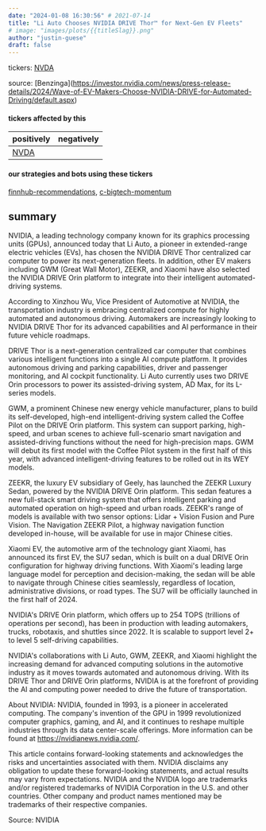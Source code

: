 ```yaml
---
date: "2024-01-08 16:30:56" # 2021-07-14
title: "Li Auto Chooses NVIDIA DRIVE Thor™ for Next-Gen EV Fleets"
# image: "images/plots/{{titleSlag}}.png"
author: "justin-guese"
draft: false
---
```

tickers: <a href='https://finance.yahoo.com/quote/NVDA' target='_blank'>NVDA</a> 

source: [Benzinga](<a href='https://investor.nvidia.com/news/press-release-details/2024/Wave-of-EV-Makers-Choose-NVIDIA-DRIVE-for-Automated-Driving/default.aspx' target='_blank'>https://investor.nvidia.com/news/press-release-details/2024/Wave-of-EV-Makers-Choose-NVIDIA-DRIVE-for-Automated-Driving/default.aspx</a>)

#### tickers affected by this

| positively | negatively |
|------------|------------
| <a href='https://finance.yahoo.com/quote/NVDA' target='_blank'>NVDA</a> |  |

#### our strategies and bots using these tickers

[finnhub-recommendations](/strategies/finnhub-recommendations), [c-bigtech-momentum](/strategies/c-bigtech-momentum)

## summary

NVIDIA, a leading technology company known for its graphics processing units (GPUs), announced today that Li Auto, a pioneer in extended-range electric vehicles (EVs), has chosen the NVIDIA DRIVE Thor centralized car computer to power its next-generation fleets. In addition, other EV makers including GWM (Great Wall Motor), ZEEKR, and Xiaomi have also selected the NVIDIA DRIVE Orin platform to integrate into their intelligent automated-driving systems.

According to Xinzhou Wu, Vice President of Automotive at NVIDIA, the transportation industry is embracing centralized compute for highly automated and autonomous driving. Automakers are increasingly looking to NVIDIA DRIVE Thor for its advanced capabilities and AI performance in their future vehicle roadmaps.

DRIVE Thor is a next-generation centralized car computer that combines various intelligent functions into a single AI compute platform. It provides autonomous driving and parking capabilities, driver and passenger monitoring, and AI cockpit functionality. Li Auto currently uses two DRIVE Orin processors to power its assisted-driving system, AD Max, for its L-series models.

GWM, a prominent Chinese new energy vehicle manufacturer, plans to build its self-developed, high-end intelligent-driving system called the Coffee Pilot on the DRIVE Orin platform. This system can support parking, high-speed, and urban scenes to achieve full-scenario smart navigation and assisted-driving functions without the need for high-precision maps. GWM will debut its first model with the Coffee Pilot system in the first half of this year, with advanced intelligent-driving features to be rolled out in its WEY models.

ZEEKR, the luxury EV subsidiary of Geely, has launched the ZEEKR Luxury Sedan, powered by the NVIDIA DRIVE Orin platform. This sedan features a new full-stack smart driving system that offers intelligent parking and automated operation on high-speed and urban roads. ZEEKR's range of models is available with two sensor options: Lidar + Vision Fusion and Pure Vision. The Navigation ZEEKR Pilot, a highway navigation function developed in-house, will be available for use in major Chinese cities.

Xiaomi EV, the automotive arm of the technology giant Xiaomi, has announced its first EV, the SU7 sedan, which is built on a dual DRIVE Orin configuration for highway driving functions. With Xiaomi's leading large language model for perception and decision-making, the sedan will be able to navigate through Chinese cities seamlessly, regardless of location, administrative divisions, or road types. The SU7 will be officially launched in the first half of 2024.

NVIDIA's DRIVE Orin platform, which offers up to 254 TOPS (trillions of operations per second), has been in production with leading automakers, trucks, robotaxis, and shuttles since 2022. It is scalable to support level 2+ to level 5 self-driving capabilities.

NVIDIA's collaborations with Li Auto, GWM, ZEEKR, and Xiaomi highlight the increasing demand for advanced computing solutions in the automotive industry as it moves towards automated and autonomous driving. With its DRIVE Thor and DRIVE Orin platforms, NVIDIA is at the forefront of providing the AI and computing power needed to drive the future of transportation.

About NVIDIA:
NVIDIA, founded in 1993, is a pioneer in accelerated computing. The company's invention of the GPU in 1999 revolutionized computer graphics, gaming, and AI, and it continues to reshape multiple industries through its data center-scale offerings. More information can be found at https://nvidianews.nvidia.com/.

This article contains forward-looking statements and acknowledges the risks and uncertainties associated with them. NVIDIA disclaims any obligation to update these forward-looking statements, and actual results may vary from expectations. NVIDIA and the NVIDIA logo are trademarks and/or registered trademarks of NVIDIA Corporation in the U.S. and other countries. Other company and product names mentioned may be trademarks of their respective companies.

Source: NVIDIA